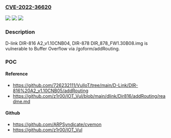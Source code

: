 ### [CVE-2022-36620](https://cve.mitre.org/cgi-bin/cvename.cgi?name=CVE-2022-36620)
![](https://img.shields.io/static/v1?label=Product&message=n%2Fa&color=blue)
![](https://img.shields.io/static/v1?label=Version&message=n%2Fa&color=blue)
![](https://img.shields.io/static/v1?label=Vulnerability&message=n%2Fa&color=brighgreen)

### Description

D-link DIR-816 A2_v1.10CNB04, DIR-878 DIR_878_FW1.30B08.img is vulnerable to Buffer Overflow via /goform/addRouting.

### POC

#### Reference
- https://github.com/726232111/VulIoT/tree/main/D-Link/DIR-816%20A2_v1.10CNB05/addRouting
- https://github.com/z1r00/IOT_Vul/blob/main/dlink/Dir816/addRouting/readme.md

#### Github
- https://github.com/ARPSyndicate/cvemon
- https://github.com/z1r00/IOT_Vul

